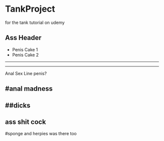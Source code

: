 # TankProject
for the tank tutorial on udemy

## Ass Header
* Penis Cake 1
* Penis Cake 2

___
---
Anal Sex Line
penis?

#anal madness
---

##dicks
---
ass
shit cock
---
#sponge
and herpies was there too